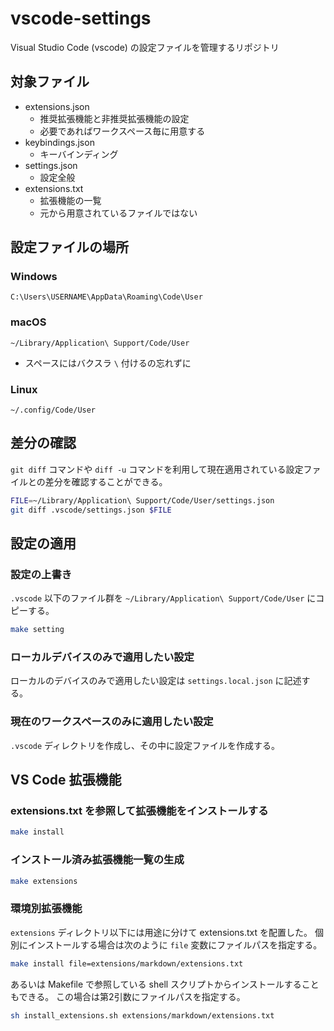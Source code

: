 # vscode-settings

Visual Studio Code (vscode) の設定ファイルを管理するリポジトリ

## 対象ファイル

- extensions.json
  - 推奨拡張機能と非推奨拡張機能の設定
  - 必要であればワークスペース毎に用意する
- keybindings.json
  - キーバインディング
- settings.json
  - 設定全般
- extensions.txt
  - 拡張機能の一覧
  - 元から用意されているファイルではない

## 設定ファイルの場所

### Windows

`C:\Users\USERNAME\AppData\Roaming\Code\User`

### macOS

`~/Library/Application\ Support/Code/User`

- スペースにはバクスラ `\` 付けるの忘れずに

### Linux

`~/.config/Code/User`

## 差分の確認

`git diff` コマンドや `diff -u` コマンドを利用して現在適用されている設定ファイルとの差分を確認することができる。

```sh
FILE=~/Library/Application\ Support/Code/User/settings.json
git diff .vscode/settings.json $FILE
```

## 設定の適用

### 設定の上書き

`.vscode` 以下のファイル群を `~/Library/Application\ Support/Code/User` にコピーする。

```sh
make setting
```

### ローカルデバイスのみで適用したい設定

ローカルのデバイスのみで適用したい設定は `settings.local.json` に記述する。

### 現在のワークスペースのみに適用したい設定

`.vscode` ディレクトリを作成し、その中に設定ファイルを作成する。

## VS Code 拡張機能

### extensions.txt を参照して拡張機能をインストールする

```sh
make install
```

### インストール済み拡張機能一覧の生成

```sh
make extensions
```

### 環境別拡張機能

`extensions` ディレクトリ以下には用途に分けて extensions.txt を配置した。
個別にインストールする場合は次のように `file` 変数にファイルパスを指定する。

```sh
make install file=extensions/markdown/extensions.txt
```

あるいは Makefile で参照している shell スクリプトからインストールすることもできる。
この場合は第2引数にファイルパスを指定する。

```sh
sh install_extensions.sh extensions/markdown/extensions.txt
```
